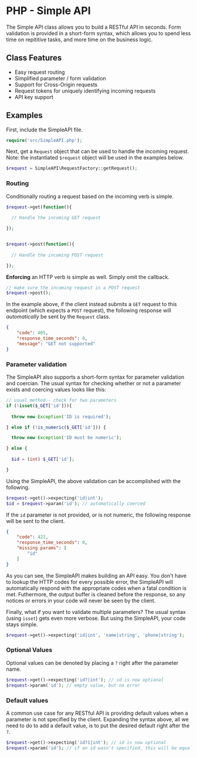 # PHP - Simple API

The Simple API class allows you to build a RESTful API in seconds. Form validation is provided in a short-form syntax, which allows you to spend less time on repititive tasks, and more time on the business logic.

## Class Features ##
* Easy request routing
* Simplified parameter / form validation
* Support for Cross-Origin requests
* Request tokens for uniquely identifying incoming requests
* API key support

## Examples ##

First, include the SimpleAPI file.
```php
require('src/SimpleAPI.php');
```

Next, get a `Request` object that can be used to handle the incoming request. Note: the instantiated `$request` object will be used in the examples below.

```php
$request = SimpleAPI\RequestFactory::getRequest();
```

### Routing ###
Conditionally routing a request based on the incoming verb is simple. 

```php
$request->get(function(){
  
  // Handle the incoming GET request

});


$request->post(function(){
  
  // Handle the incoming POST request

});

```
**Enforcing** an HTTP verb is simple as well. Simply omit the callback.

```php
// make sure the incoming request is a POST request
$request->post();
```

In the example above, if the client instead submits a `GET` request to this endpoint (which expects a `POST` request), the following response will *automatically* be sent by the `Request` class.

```json
{
    "code": 405,
    "response_time_seconds": 0,
    "message": "GET not supported"
}
```

### Parameter validation ###
The SimpleAPI also supports a short-form syntax for parameter validation and coercian. The usual syntax for checking whether or not a parameter exists and coercing values looks like this:

```php
// usual method - check for two parameters
if (!isset($_GET['id'])){
  
  throw new Exception('ID is required');

} else if (!is_numeric($_GET['id'])) {

  throw new Exception('ID must be numeric');

} else {
  
  $id = (int) $_GET['id'];

}
```

Using the SimpleAPI, the above validation can be accomplished with the following.

```php
$request->get()->expecting('id|int');
$id = $request->param('id'); // automatically coerced
```

If the `id` parameter is not provided, or is not numeric, the following response will be sent to the client.

```json
{
    "code": 422,
    "response_time_seconds": 0,
    "missing params": [
        "id"
    ]
}
```

As you can see, the SimpleAPI makes building an API easy. You don't have to lookup the HTTP codes for every possible error, the SimpleAPI will automatically respond with the appropriate codes when a fatal condition is met. Futhermore, the output buffer is cleaned before the response, so any notices or errors in your code will never be seen by the client.

Finally, what if you want to validate multiple parameters? The usual syntax (using `isset`) gets even more verbose. But using the SimpleAPI, your code stays simple.

```php
$request->get()->expecting('id|int', 'name|string', 'phone|string');
```

### Optional Values ###
Optional values can be denoted by placing a `?` right after the parameter name.

```php
$request->get()->expecting('id?|int'); // id is now optional
$request->param('id'); // empty value, but no error 
```
### Default values ###

A common use case for any RESTful API is providing default values when a parameter is not specified by the client. Expanding the syntax above, all we need to do to add a default value, is to put the desired default right after the `?`.

```php
$request->get()->expecting('id?1|int'); // id is now optional
$request->param('id'); // if an id wasn't specified, this will be equal to 1
```
